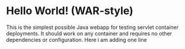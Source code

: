 Hello World! (WAR-style)
===============

This is the simplest possible Java webapp for testing servlet container deployments.  It should work on any container and requires no other dependencies or configuration.
Here i am adding one line
